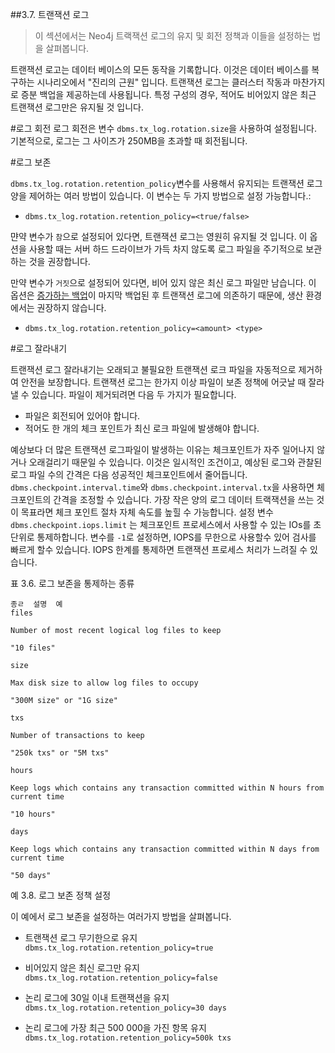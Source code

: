 ##3.7. 트랜잭션 로그

> 이 섹션에서는 Neo4j 트랙잭션 로그의 유지 및 회전 정책과 이들을 설정하는 법을 살펴봅니다. 


트랜잭션 로고는 데이터 베이스의 모든 동작을 기록합니다. 이것은 데이터 베이스를 복구하는 시나리오에서 "진리의 근원" 입니다. 트랜잭션 로그는 클러스터 작동과 마찬가지로 증분 백업을 제공하는데 사용됩니다. 특정 구성의 경우, 적어도 비어있지 않은 최근 
트랜잭션 로그만은 유지될 것 입니다. 

#로그 회전
로그 회전은 변수 ```dbms.tx_log.rotation.size```을 사용하여 설정됩니다. 기본적으로, 로그는 그 사이즈가 250MB을 초과할 때 회전됩니다. 


#로그 보존

```dbms.tx_log.rotation.retention_policy```변수를 사용해서 유지되는 트랜잭션 로그 양을 제어하는 여러 방법이 있습니다. 이 변수는 두 가지 방법으로 설정 가능합니다.:


+ ```dbms.tx_log.rotation.retention_policy=<true/false>```

먄약 변수가 ```참```으로 설정되어 있다면, 트랜잭션 로그는 영원히 유지될 것 입니다. 이 옵션을 사용할 때는 서버 하드 드라이브가 가득 차지 않도록 로그 파일을 주기적으로 보관하는 것을 권장합니다. 

만약 변수가 ```거짓```으로 설정되어 있다면, 비어 있지 않은 최신 로그 파일만 남습니다. 이 옵션은 [증가하는 백업]("https://neo4j.com/docs/operations-manual/current/backup/perform-backup/#backup-incremental")이 마지막 백업된 후 트랜잭션 로그에 의존하기 때문에, 생산 환경에서는 권장하지 않습니다. 


+ ```dbms.tx_log.rotation.retention_policy=<amount> <type>```


#로그 잘라내기

트랜잭션 로그 잘라내기는 오래되고 불필요한 트랜잭션 로크 파일을 자동적으로 제거하여 안전을 보장합니다. 트랜잭션 로그는 한가지 이상 파일이 보존 정책에 어긋날 때 잘라낼 수 있습니다. 파일이 제거되려면 다음 두 가지가 필요합니다. 

+ 파일은 회전되어 있어야 합니다. 
+ 적어도 한 개의 체크 포인트가 최신 로크 파일에 발생해야 합니다. 

예상보다 더 많은 트랜잭션 로그파일이 발생하는 이유는 체크포인트가 자주 일어나지 않거나 오래걸리기 때문일 수 있습니다. 이것은 일시적인 조건이고, 예상된 로그와 관찰된 로그 파일 수의 간격은 다음 성공적인 체크포인트에서 줄어듭니다. ```dbms.checkpoint.interval.time```와 ```dbms.checkpoint.interval.tx```을 사용하면 체크포인트의 간격을 조정할 수 있습니다. 가장 작은 양의 로그 데이터 트랙잭션을 쓰는 것이 목표라면 체크 포인트 절차 자체 속도를 높힐 수 가능합니다. 설정 변수 ```dbms.checkpoint.iops.limit``` 는 체크포인트 프로세스에서 사용할 수 있는 IOs를 초 단위로 통제하합니다. 변수를 ```-1```로 설정하면, IOPS를 무한으로 사용할수 있어 검사를 빠르게 할수 있습니다. IOPS 한계를 통제하면 트랜잭션 프로세스 처리가 느려질 수 있습니다. 

표 3.6. 로그 보존을 통제하는 종류

```
종ㄹ	설명	예 
files

Number of most recent logical log files to keep

"10 files"

size

Max disk size to allow log files to occupy

"300M size" or "1G size"

txs

Number of transactions to keep

"250k txs" or "5M txs"

hours

Keep logs which contains any transaction committed within N hours from current time

"10 hours"

days

Keep logs which contains any transaction committed within N days from current time

"50 days"
```


예 3.8. 로그 보존 정책 설정

이 예에서 로그 보존을 설정하는 여러가지 방법을 살펴봅니다. 

+ 트랜잭션 로그 무기한으로 유지
```dbms.tx_log.rotation.retention_policy=true```

+ 비어있지 않은 최신 로그만 유지
```dbms.tx_log.rotation.retention_policy=false```

+ 논리 로그에 30일 이내 트랜잭션을 유지
```dbms.tx_log.rotation.retention_policy=30 days```

+ 논리 로그에 가장 최근 500 000을 가진 항목 유지  
```dbms.tx_log.rotation.retention_policy=500k txs```